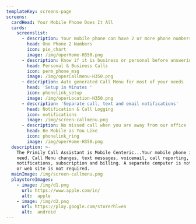 ```yaml
---
templateKey: screens-page
screens:
  cardHead: Your Mobile Phone Does It All
  cards:
    screenslist:
      - description: Your mobile phone can have 2 or more phone numbers
        head: One Phone 2 Numbers
        icon: pie_chart
        image: /img/operHome-H350.png
      - description: Know if it is business or personal before answering
        head: Personal & Business Calls
        icon: perm_phone_msg
        image: /img/operCallmenu-H350.png
      - description: Auto generated Call Menu for most of your needs
        head: 'Setup in Minutes '
        icon: phonelink_setup
        image: /img/operLocation-H350.png
      - description: 'Separate call, text and email notifications'
        head: Notification & Call Logging
        icon: notifications
        image: /img/screen-callmenu.png
      - description: No missed call when you are away from our office
        head: Be Mobile as You Like
        icon: phonelink_ring
        image: /img/operHome-H350.png
  description: >-
    The Primily Call Assistant is Mobile Centeric...Your mobile phone is all you
    need. Call Menu changes, text messages, voicemail, call reporting,
    notifications, subscription and billing. A separate computer is not required
    or web site is not required.
  mainImage: /img/screen-callmenu.png
  playstoreImages: 
    - image: /img/d1.png
      url: https://www.apple.com/in/
      alt:  apple
    - image: /img/d2.png
      url: https://play.google.com/store?hl=en
      alt:  android
---
```


